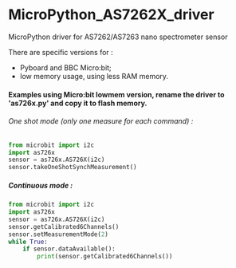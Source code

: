 # MicroPython_AS7262X_driver
MicroPython driver for AS7262/AS7263 nano spectrometer sensor

There are specific versions for :
* Pyboard and BBC Micro:bit;
* low memory usage, using less RAM memory.

#### Examples using Micro:bit lowmem version, rename the driver to 'as726x.py' and copy it to flash memory.
###### One shot mode (only one measure for each command) :
```python
from microbit import i2c
import as726x
sensor = as726x.AS726X(i2c)
sensor.takeOneShotSynchMeasurement()
```
##### Continuous mode :
```python
from microbit import i2c
import as726x
sensor = as726x.AS726X(i2c)
sensor.getCalibrated6Channels()
sensor.setMeasurementMode(2)
while True:                               
    if sensor.dataAvailable():            
        print(sensor.getCalibrated6Channels())
```
